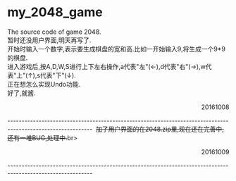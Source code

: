 # my_2048_game
The source code of game 2048.<br>
暂时还没用户界面,明天再写了.<br>
开始时输入一个数字,表示要生成棋盘的宽和高.比如一开始输入9,将生成一个9*9的棋盘.<br>
进入游戏后,按A,D,W,S进行上下左右操作,a代表"左"(←),d代表"右"(→),w代表"上"(↑),s代表"下"(↓).<br>
正在想怎么实现Undo功能.<br>
好了,就酱.<br>
<p align="right">20161008</p>
  ------------------------------------------------------------------------------------------------------------    
  <s>加了用户界面的在2048.zip里,现在还在完善中,还有一堆BUG,处理中.</s>br>
  <p align="right">20161009</p>
  ------------------------------------------------------------------------------------------------------------  
  
                                                                
